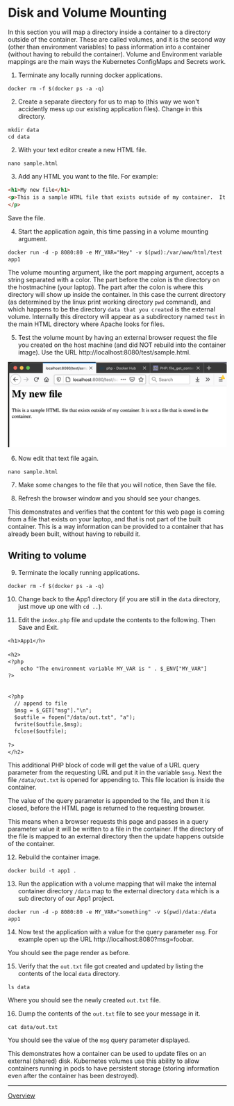 # Disk and Volume Mounting

In this section you will map a directory inside a container to a directory outside of the container.  These are called volumes, and it is the second way (other than environment variables) to pass information into a container (without having to rebuild the container).  Volume and Environment variable mappings are the main ways the Kubernetes ConfigMaps and Secrets work.


1. Terminate any locally running docker applications.
```shell
docker rm -f $(docker ps -a -q)
```

2. Create a separate directory for us to map to (this way we won't accidently mess up our existing application files).  Change in this directory.

```shell
mkdir data
cd data
```

2. With your text editor create a new HTML file.
```shell
nano sample.html
```

3. Add any HTML you want to the file.  For example:
```html
<h1>My new file</h1>
<p>This is a sample HTML file that exists outside of my container.  It is not a file that is stored in the container.
</p>
```
Save the file.

4. Start the application again, this time passing in a volume mounting argument.
```shell
docker run -d -p 8080:80 -e MY_VAR="Hey" -v $(pwd):/var/www/html/test app1
```
The volume mounting argument, like the port mapping argument, accepts a string separated with a color.  The part before the colon is the directory on the hostmachine (your laptop).  The part after the colon is where this directory will show up inside the container.  In this case the current directory (as determined by the linux print working directory `pwd` command), and which happens to be the directory `data that you created` is the external volume.  Internally this directory will appear as a subdirectory named `test` in the main HTML directory where Apache looks for files.

5. Test the volume mount by having an external browser request the file you created on the host machine (and did NOT rebuild into the container image).   Use the URL http://localhost:8080/test/sample.html.  

![vol1](vol1.png)

6. Now edit that text file again.
```shell
nano sample.html
```

7. Make some changes to the file that you will notice, then Save the file.

8. Refresh the browser window and you should see your changes.

This demonstrates and verifies that the content for this web page is coming from a file that exists on your laptop, and that is not part of the built container.  This is a way information can be provided to a container that has already been built, without having to rebuild it.

## Writing to volume


9. Terminate the locally running applications.
```shell
docker rm -f $(docker ps -a -q)
```

10. Change back to the App1 directory (if you are still in the `data` directory, just move up one with `cd ..`).

11. Edit the `index.php` file and update the contents to the following.  Then Save and Exit.
```shell
<h1>App1</h>

<h2>
<?php
    echo "The environment variable MY_VAR is " . $_ENV["MY_VAR"]
?>


<?php
  // append to file
  $msg = $_GET["msg"]."\n";
  $outfile = fopen("/data/out.txt", "a");
  fwrite($outfile,$msg);
  fclose($outfile);

?>
</h2>

```

This additional PHP block of code will get the value of a URL query parameter from the requesting URL and put it in the variable `$msg`.  Next the file `/data/out.txt`  is opened for appending to.  This file location is inside the container.

The value of the query parameter is appended to the file, and then it is closed, before the HTML page is returned to the requesting browser.

This means when a browser requests this page and passes in a query parameter value it will be written to a file in the container.  If the directory of the file is mapped to an external directory then the update happens outside of the container.

12. Rebuild the container image.
```shell
docker build -t app1 .
```

13. Run the application with a volume mapping that will make the internal container directory `/data` map to the external directory `data` which is a sub directory of our App1 project.
```shell
docker run -d -p 8080:80 -e MY_VAR="something" -v $(pwd)/data:/data app1
```

14.  Now test the application with a value for the query parameter `msg`.  For example open up the URL http://localhost:8080?msg=foobar.

You should see the page render as before.

15. Verify that the `out.txt` file got created and updated by listing the contents of the local `data` directory.
```shell
ls data
```
Where you should see the newly created `out.txt` file.

16. Dump the contents of the `out.txt` file to see your message in it.
```shell
cat data/out.txt
```
You should see the value of the `msg` query parameter displayed.

This demonstrates how a container can be used to update files on an external (shared) disk.  Kubernetes volumes use this ability to allow containers running in pods to have persistent storage (storing information even after the container has been destroyed).

----
[Overview](README.md)